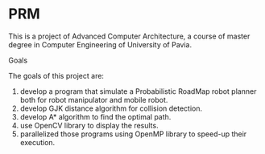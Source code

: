 # PRM

This is a project of Advanced Computer Architecture, a course of master degree in Computer Engineering of University of Pavia.

Goals

The goals of this project are:
1) develop a program that simulate a Probabilistic RoadMap robot planner both for robot manipulator and mobile robot.
2) develop GJK distance algorithm for collision detection.
3) develop A* algorithm to find the optimal path.
4) use OpenCV library to display the results.
5) parallelized those programs using OpenMP library to speed-up their execution.
